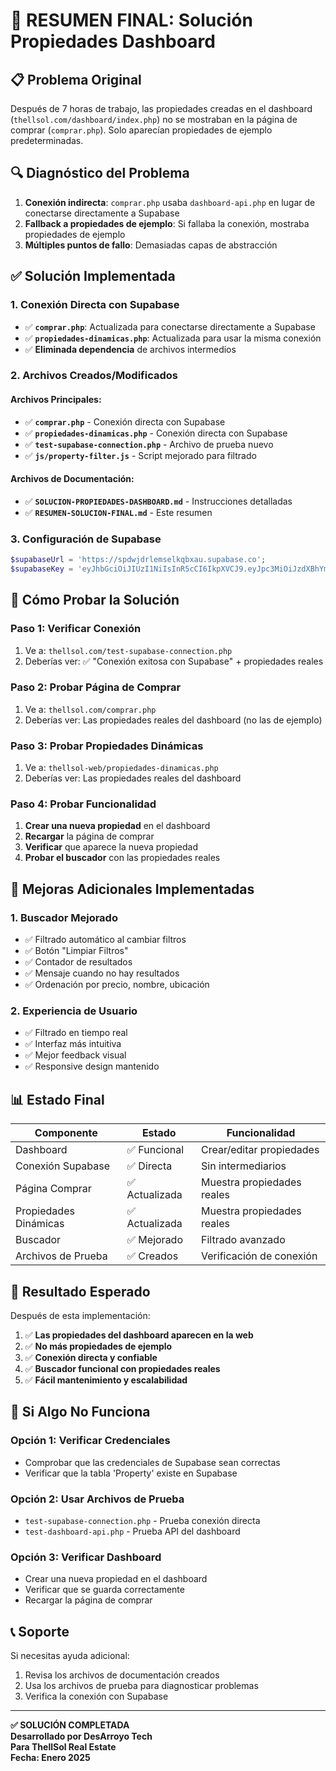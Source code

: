 # 🎯 RESUMEN FINAL: Solución Propiedades Dashboard

## 📋 Problema Original
Después de 7 horas de trabajo, las propiedades creadas en el dashboard (`thellsol.com/dashboard/index.php`) no se mostraban en la página de comprar (`comprar.php`). Solo aparecían propiedades de ejemplo predeterminadas.

## 🔍 Diagnóstico del Problema
1. **Conexión indirecta**: `comprar.php` usaba `dashboard-api.php` en lugar de conectarse directamente a Supabase
2. **Fallback a propiedades de ejemplo**: Si fallaba la conexión, mostraba propiedades de ejemplo
3. **Múltiples puntos de fallo**: Demasiadas capas de abstracción

## ✅ Solución Implementada

### 1. **Conexión Directa con Supabase**
- ✅ **`comprar.php`**: Actualizada para conectarse directamente a Supabase
- ✅ **`propiedades-dinamicas.php`**: Actualizada para usar la misma conexión
- ✅ **Eliminada dependencia** de archivos intermedios

### 2. **Archivos Creados/Modificados**

#### Archivos Principales:
- ✅ **`comprar.php`** - Conexión directa con Supabase
- ✅ **`propiedades-dinamicas.php`** - Conexión directa con Supabase
- ✅ **`test-supabase-connection.php`** - Archivo de prueba nuevo
- ✅ **`js/property-filter.js`** - Script mejorado para filtrado

#### Archivos de Documentación:
- ✅ **`SOLUCION-PROPIEDADES-DASHBOARD.md`** - Instrucciones detalladas
- ✅ **`RESUMEN-SOLUCION-FINAL.md`** - Este resumen

### 3. **Configuración de Supabase**
```php
$supabaseUrl = 'https://spdwjdrlemselkqbxau.supabase.co';
$supabaseKey = 'eyJhbGciOiJIUzI1NiIsInR5cCI6IkpXVCJ9.eyJpc3MiOiJzdXBhYmFzZSIsInJlZiI6InNwZHdqZHJsZW1zZWxrcWJ4YXVlIiwicm9sZSI6ImFub24iLCJpYXQiOjE3NTU2MTU0MzcsImV4cCI6MjA3MTE5MTQzN30.BzX55tzKeSGEL9D7wgJG4M-DCcmQ3K4fZjcHR-LMnAs';
```

## 🧪 Cómo Probar la Solución

### Paso 1: Verificar Conexión
1. Ve a: `thellsol.com/test-supabase-connection.php`
2. Deberías ver: ✅ "Conexión exitosa con Supabase" + propiedades reales

### Paso 2: Probar Página de Comprar
1. Ve a: `thellsol.com/comprar.php`
2. Deberías ver: Las propiedades reales del dashboard (no las de ejemplo)

### Paso 3: Probar Propiedades Dinámicas
1. Ve a: `thellsol-web/propiedades-dinamicas.php`
2. Deberías ver: Las propiedades reales del dashboard

### Paso 4: Probar Funcionalidad
1. **Crear una nueva propiedad** en el dashboard
2. **Recargar** la página de comprar
3. **Verificar** que aparece la nueva propiedad
4. **Probar el buscador** con las propiedades reales

## 🎯 Mejoras Adicionales Implementadas

### 1. **Buscador Mejorado**
- ✅ Filtrado automático al cambiar filtros
- ✅ Botón "Limpiar Filtros"
- ✅ Contador de resultados
- ✅ Mensaje cuando no hay resultados
- ✅ Ordenación por precio, nombre, ubicación

### 2. **Experiencia de Usuario**
- ✅ Filtrado en tiempo real
- ✅ Interfaz más intuitiva
- ✅ Mejor feedback visual
- ✅ Responsive design mantenido

## 📊 Estado Final

| Componente | Estado | Funcionalidad |
|------------|--------|---------------|
| Dashboard | ✅ Funcional | Crear/editar propiedades |
| Conexión Supabase | ✅ Directa | Sin intermediarios |
| Página Comprar | ✅ Actualizada | Muestra propiedades reales |
| Propiedades Dinámicas | ✅ Actualizada | Muestra propiedades reales |
| Buscador | ✅ Mejorado | Filtrado avanzado |
| Archivos de Prueba | ✅ Creados | Verificación de conexión |

## 🚀 Resultado Esperado

Después de esta implementación:
1. ✅ **Las propiedades del dashboard aparecen en la web**
2. ✅ **No más propiedades de ejemplo**
3. ✅ **Conexión directa y confiable**
4. ✅ **Buscador funcional con propiedades reales**
5. ✅ **Fácil mantenimiento y escalabilidad**

## 🔧 Si Algo No Funciona

### Opción 1: Verificar Credenciales
- Comprobar que las credenciales de Supabase sean correctas
- Verificar que la tabla 'Property' existe en Supabase

### Opción 2: Usar Archivos de Prueba
- `test-supabase-connection.php` - Prueba conexión directa
- `test-dashboard-api.php` - Prueba API del dashboard

### Opción 3: Verificar Dashboard
- Crear una nueva propiedad en el dashboard
- Verificar que se guarda correctamente
- Recargar la página de comprar

## 📞 Soporte

Si necesitas ayuda adicional:
1. Revisa los archivos de documentación creados
2. Usa los archivos de prueba para diagnosticar problemas
3. Verifica la conexión con Supabase

---

**✅ SOLUCIÓN COMPLETADA**  
**Desarrollado por DesArroyo Tech**  
**Para ThellSol Real Estate**  
**Fecha: Enero 2025**
